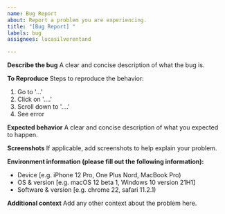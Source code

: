 ```yaml
---
name: Bug Report
about: Report a problem you are experiencing.
title: "[Bug Report] "
labels: bug
assignees: lucasilverentand

---
```


**Describe the bug**
A clear and concise description of what the bug is.

**To Reproduce**
Steps to reproduce the behavior:
1. Go to '...'
2. Click on '....'
3. Scroll down to '....'
4. See error

**Expected behavior**
A clear and concise description of what you expected to happen.

**Screenshots**
If applicable, add screenshots to help explain your problem.

**Environment information (please fill out the following information):**
 - Device [e.g. iPhone 12 Pro, One Plus Nord, MacBook Pro)
 - OS & version [e.g. macOS 12 beta 1, Windows 10 version 21H1]
 - Software & version [e.g. chrome 22, safari 11.2.1)

**Additional context**
Add any other context about the problem here.
